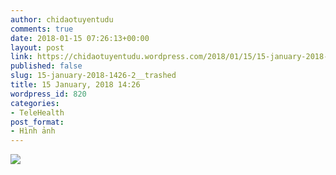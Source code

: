 ```yaml
---
author: chidaotuyentudu
comments: true
date: 2018-01-15 07:26:13+00:00
layout: post
link: https://chidaotuyentudu.wordpress.com/2018/01/15/15-january-2018-1426-2__trashed/
published: false
slug: 15-january-2018-1426-2__trashed
title: 15 January, 2018 14:26
wordpress_id: 820
categories:
- TeleHealth
post_format:
- Hình ảnh
---
```


[![](https://chidaotuyentudu.files.wordpress.com/2018/01/image-0-02-06-576eba921b93cb6bf39cda52ca17e9bb40c446c3bcb9a84f48a01568b716dce2-v.jpg)](http://chidaotuyentudu.files.wordpress.com/2018/01/image-0-02-06-576eba921b93cb6bf39cda52ca17e9bb40c446c3bcb9a84f48a01568b716dce2-v.jpg)
